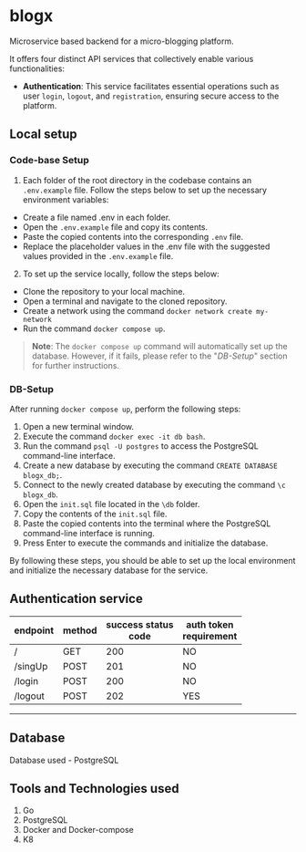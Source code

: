 # blogx

Microservice based backend for a micro-blogging platform.

It offers four distinct API services that collectively enable various functionalities:

- **Authentication**: This service facilitates essential operations such as user `login`, `logout`, and `registration`, ensuring secure access to the platform.

## Local setup

### Code-base Setup

1. Each folder of the root directory in the codebase contains an `.env.example` file. Follow the steps below to set up the necessary environment variables:

* Create a file named .env in each folder.
* Open the `.env.example` file and copy its contents.
* Paste the copied contents into the corresponding `.env` file.
* Replace the placeholder values in the .env file with the suggested values provided in the `.env.example` file.

2. To set up the service locally, follow the steps below:

* Clone the repository to your local machine.
* Open a terminal and navigate to the cloned repository.
* Create a network using the command `docker network create my-network`
* Run the command `docker compose up`.

> **Note**: The `docker compose up` command will automatically set up the database. However, if it fails, please refer to the "*DB-Setup*" section for further instructions.

### DB-Setup

After running `docker compose up`, perform the following steps:

1. Open a new terminal window.
2. Execute the command `docker exec -it db bash`.
3. Run the command `psql -U postgres` to access the PostgreSQL command-line interface.
4. Create a new database by executing the command `CREATE DATABASE blogx_db;`.
5. Connect to the newly created database by executing the command `\c blogx_db`.
6. Open the `init.sql` file located in the `\db` folder.
7. Copy the contents of the `init.sql` file.
8. Paste the copied contents into the terminal where the PostgreSQL command-line interface is running.
9. Press Enter to execute the commands and initialize the database.

By following these steps, you should be able to set up the local environment and initialize the necessary database for the service.

## Authentication service

| endpoint  | method | success status<br />code | auth token<br />requirement |
| --------- | ------ | ------------------------ | --------------------------- |
| /         | GET    | 200                      | NO                          |
| /singUp   | POST   | 201                      | NO                          |
| /login    | POST   | 200                      | NO                          |
| /logout   | POST   | 202                      | YES                         |

---


## Database

Database used - PostgreSQL

## Tools and Technologies used

1. Go
2. PostgreSQL
3. Docker and Docker-compose
4. K8
